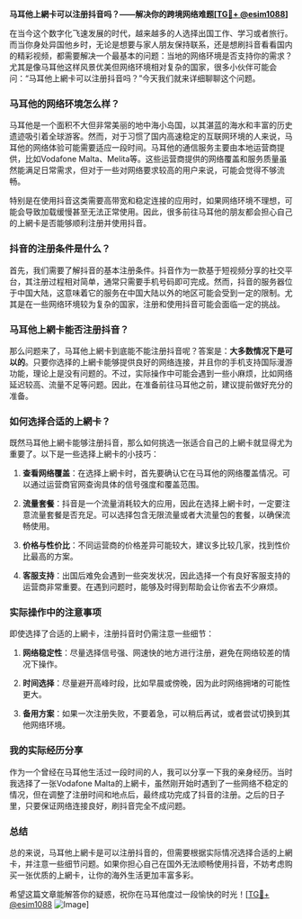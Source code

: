 **马耳他上網卡可以注册抖音吗？——解决你的跨境网络难题[[TG💪+ @esim1088](https://t.me/s/esim1088)]**

在当今这个数字化飞速发展的时代，越来越多的人选择出国工作、学习或者旅行。而当你身处异国他乡时，无论是想要与家人朋友保持联系，还是想刷抖音看看国内的精彩视频，都需要解决一个最基本的问题：当地的网络环境是否支持你的需求？尤其是像马耳他这样风景优美但网络环境相对复杂的国家，很多小伙伴可能会问：“马耳他上網卡可以注册抖音吗？”今天我们就来详细聊聊这个问题。

### 马耳他的网络环境怎么样？

马耳他是一个面积不大但非常美丽的地中海小岛国，以其湛蓝的海水和丰富的历史遗迹吸引着全球游客。然而，对于习惯了国内高速稳定的互联网环境的人来说，马耳他的网络体验可能需要适应一段时间。马耳他的通信服务主要由本地运营商提供，比如Vodafone Malta、Melita等。这些运营商提供的网络覆盖和服务质量虽然能满足日常需求，但对于一些对网络要求较高的用户来说，可能会觉得不够流畅。

特别是在使用抖音这类需要高带宽和稳定连接的应用时，如果网络环境不理想，可能会导致加载缓慢甚至无法正常使用。因此，很多前往马耳他的朋友都会担心自己的上網卡是否能够顺利注册并使用抖音。

### 抖音的注册条件是什么？

首先，我们需要了解抖音的基本注册条件。抖音作为一款基于短视频分享的社交平台，其注册过程相对简单，通常只需要手机号码即可完成。然而，抖音的服务器位于中国大陆，这意味着它的服务在中国大陆以外的地区可能会受到一定的限制。尤其是在一些网络环境较为复杂的国家，注册和使用抖音可能会面临一定的挑战。

### 马耳他上網卡能否注册抖音？

那么问题来了，马耳他上網卡到底能不能注册抖音呢？答案是：**大多数情况下是可以的**。只要你选择的上網卡能够提供良好的网络连接，并且你的手机支持国际漫游功能，理论上是没有问题的。不过，实际操作中可能会遇到一些小麻烦，比如网络延迟较高、流量不足等问题。因此，在准备前往马耳他之前，建议提前做好充分的准备。

### 如何选择合适的上網卡？

既然马耳他上網卡能够注册抖音，那么如何挑选一张适合自己的上網卡就显得尤为重要了。以下是一些选择上網卡的小技巧：

1. **查看网络覆盖**：在选择上網卡时，首先要确认它在马耳他的网络覆盖情况。可以通过运营商官网查询具体的信号强度和覆盖范围。
   
2. **流量套餐**：抖音是一个流量消耗较大的应用，因此在选择上網卡时，一定要注意流量套餐是否充足。可以选择包含无限流量或者大流量包的套餐，以确保流畅使用。

3. **价格与性价比**：不同运营商的价格差异可能较大，建议多比较几家，找到性价比最高的方案。

4. **客服支持**：出国后难免会遇到一些突发状况，因此选择一个有良好客服支持的运营商非常重要。在遇到问题时，能够及时得到帮助会让你省去不少麻烦。

### 实际操作中的注意事项

即使选择了合适的上網卡，注册抖音时仍需注意一些细节：

1. **网络稳定性**：尽量选择信号强、网速快的地方进行注册，避免在网络较差的情况下操作。

2. **时间选择**：尽量避开高峰时段，比如早晨或傍晚，因为此时网络拥堵的可能性更大。

3. **备用方案**：如果一次注册失败，不要着急，可以稍后再试，或者尝试切换到其他网络环境。

### 我的实际经历分享

作为一个曾经在马耳他生活过一段时间的人，我可以分享一下我的亲身经历。当时我选择了一张Vodafone Malta的上網卡，虽然刚开始时遇到了一些网络不稳定的情况，但在调整了注册时间和地点后，最终成功完成了抖音的注册。之后的日子里，只要保证网络连接良好，刷抖音完全不成问题。

### 总结

总的来说，马耳他上網卡是可以注册抖音的，但需要根据实际情况选择合适的上網卡，并注意一些细节问题。如果你担心自己在国外无法顺畅使用抖音，不妨考虑购买一张优质的上網卡，让你的海外生活更加丰富多彩。

希望这篇文章能解答你的疑惑，祝你在马耳他度过一段愉快的时光！[[TG💪+ @esim1088](https://t.me/s/esim1088) ![Image](https://i.postimg.cc/4NQfJmqS/Snipaste-2025-05-13-00-14-12.png)]